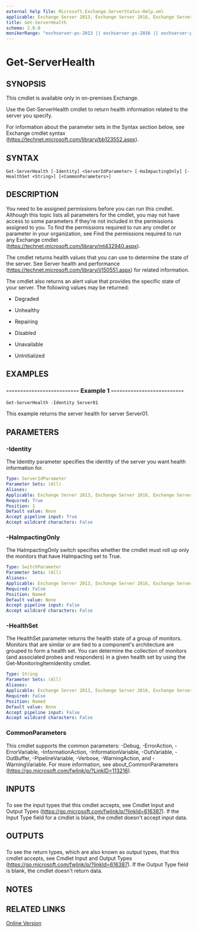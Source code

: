 ```yaml
---
external help file: Microsoft.Exchange.ServerStatus-Help.xml
applicable: Exchange Server 2013, Exchange Server 2016, Exchange Server 2019
title: Get-ServerHealth
schema: 2.0.0
monikerRange: "exchserver-ps-2013 || exchserver-ps-2016 || exchserver-ps-2019"
---
```


# Get-ServerHealth

## SYNOPSIS
This cmdlet is available only in on-premises Exchange.

Use the Get-ServerHealth cmdlet to return health information related to the server you specify.

For information about the parameter sets in the Syntax section below, see Exchange cmdlet syntax (https://technet.microsoft.com/library/bb123552.aspx).

## SYNTAX

```
Get-ServerHealth [-Identity] <ServerIdParameter> [-HaImpactingOnly] [-HealthSet <String>] [<CommonParameters>]
```

## DESCRIPTION
You need to be assigned permissions before you can run this cmdlet. Although this topic lists all parameters for the cmdlet, you may not have access to some parameters if they're not included in the permissions assigned to you. To find the permissions required to run any cmdlet or parameter in your organization, see Find the permissions required to run any Exchange cmdlet (https://technet.microsoft.com/library/mt432940.aspx).

The cmdlet returns health values that you can use to determine the state of the server. See Server health and performance (https://technet.microsoft.com/library/jj150551.aspx) for related information.

The cmdlet also returns an alert value that provides the specific state of your server. The following values may be returned:

- Degraded

- Unhealthy

- Repairing

- Disabled

- Unavailable

- UnInitialized

## EXAMPLES

### -------------------------- Example 1 --------------------------
```
Get-ServerHealth -Identity Server01
```

This example returns the server health for server Server01.

## PARAMETERS

### -Identity
The Identity parameter specifies the identity of the server you want health information for.

```yaml
Type: ServerIdParameter
Parameter Sets: (All)
Aliases:
Applicable: Exchange Server 2013, Exchange Server 2016, Exchange Server 2019
Required: True
Position: 1
Default value: None
Accept pipeline input: True
Accept wildcard characters: False
```

### -HaImpactingOnly
The HaImpactingOnly switch specifies whether the cmdlet must roll up only the monitors that have HaImpacting set to True.

```yaml
Type: SwitchParameter
Parameter Sets: (All)
Aliases:
Applicable: Exchange Server 2013, Exchange Server 2016, Exchange Server 2019
Required: False
Position: Named
Default value: None
Accept pipeline input: False
Accept wildcard characters: False
```

### -HealthSet
The HealthSet parameter returns the health state of a group of monitors. Monitors that are similar or are tied to a component's architecture are grouped to form a health set. You can determine the collection of monitors (and associated probes and responders) in a given health set by using the Get-MonitoringItemIdentity cmdlet.

```yaml
Type: String
Parameter Sets: (All)
Aliases:
Applicable: Exchange Server 2013, Exchange Server 2016, Exchange Server 2019
Required: False
Position: Named
Default value: None
Accept pipeline input: False
Accept wildcard characters: False
```

### CommonParameters
This cmdlet supports the common parameters: -Debug, -ErrorAction, -ErrorVariable, -InformationAction, -InformationVariable, -OutVariable, -OutBuffer, -PipelineVariable, -Verbose, -WarningAction, and -WarningVariable. For more information, see about_CommonParameters (https://go.microsoft.com/fwlink/p/?LinkID=113216).

## INPUTS

###  
To see the input types that this cmdlet accepts, see Cmdlet Input and Output Types (https://go.microsoft.com/fwlink/p/?linkId=616387). If the Input Type field for a cmdlet is blank, the cmdlet doesn't accept input data.

## OUTPUTS

###  
To see the return types, which are also known as output types, that this cmdlet accepts, see Cmdlet Input and Output Types (https://go.microsoft.com/fwlink/p/?linkId=616387). If the Output Type field is blank, the cmdlet doesn't return data.

## NOTES

## RELATED LINKS

[Online Version](https://technet.microsoft.com/library/ca9cff3a-ecda-422d-abd7-b7d8da71a6c7.aspx)
